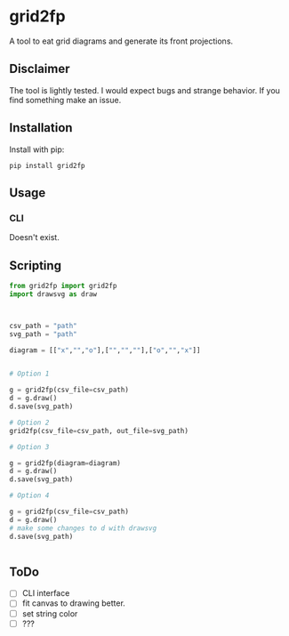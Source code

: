 # grid2fp

A tool to eat grid diagrams and generate its front projections. 

## Disclaimer
The tool is lightly tested. I would expect bugs and strange behavior. If you find something make an issue.

## Installation 

Install with pip:

```
pip install grid2fp
```

## Usage

### CLI
Doesn't exist.
## Scripting


```python
from grid2fp import grid2fp
import drawsvg as draw



csv_path = "path"
svg_path = "path"

diagram = [["x","","o"],["","",""],["o","","x"]]


# Option 1

g = grid2fp(csv_file=csv_path)
d = g.draw()
d.save(svg_path)

# Option 2 
grid2fp(csv_file=csv_path, out_file=svg_path)

# Option 3

g = grid2fp(diagram=diagram)
d = g.draw()
d.save(svg_path)

# Option 4

g = grid2fp(csv_file=csv_path)
d = g.draw()
# make some changes to d with drawsvg
d.save(svg_path)



```

## ToDo
- [ ] CLI interface
- [ ] fit canvas to drawing better. 
- [ ] set string color 
- [ ] ???
